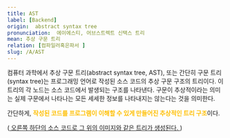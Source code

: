 ```yaml
---
title: AST
label: [Backend]
origin:  abstract syntax tree
pronunciation:  에이에스티, 어브스트렉트 신택스 트리
mean: 추상 구문 트리
relation: [컴파일러혹은파서 ]
slug: /A/AST
---
```


<content>
<p>컴퓨터 과학에서 추상 구문 트리(abstract syntax tree, AST), 또는 간단히 구문 트리(syntax tree)는 프로그래밍 언어로 작성된 소스 코드의 추상 구문 구조의 트리이다. 이 트리의 각 노드는 소스 코드에서 발생되는 구조를 나타낸다. 구문이 추상적이라는 의미는 실제 구문에서 나타나는 모든 세세한 정보를 나타내지는 않는다는 것을 의미한다.</p><p>간단하게, <span style="color:#FFBF00; font-weight:bold;">작성된 코드를 프로그램이 이해할 수 있게 만들어진 추상적인 트리 구조</span>이다.</p><p>(<a href="https://ko.wikipedia.org/wiki/%EC%B6%94%EC%83%81_%EA%B5%AC%EB%AC%B8_%ED%8A%B8%EB%A6%AC"> 오른쪽 하단의 소스 코드로 그 위의 이미지와 같은 트리가 생성된다. </a>)</p>
</content>
